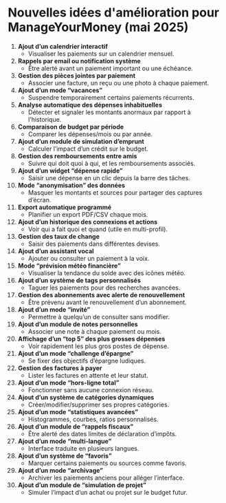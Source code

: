# Nouvelles idées d'amélioration pour ManageYourMoney (mai 2025)

1. **Ajout d’un calendrier interactif**
   - Visualiser les paiements sur un calendrier mensuel.
2. **Rappels par email ou notification système**
   - Être alerté avant un paiement important ou une échéance.
3. **Gestion des pièces jointes par paiement**
   - Associer une facture, un reçu ou une photo à chaque paiement.
4. **Ajout d’un mode “vacances”**
   - Suspendre temporairement certains paiements récurrents.
5. **Analyse automatique des dépenses inhabituelles**
   - Détecter et signaler les montants anormaux par rapport à l’historique.
6. **Comparaison de budget par période**
   - Comparer les dépenses/mois ou par année.
7. **Ajout d’un module de simulation d’emprunt**
   - Calculer l’impact d’un crédit sur le budget.
8. **Gestion des remboursements entre amis**
   - Suivre qui doit quoi à qui, et les remboursements associés.
9. **Ajout d’un widget “dépense rapide”**
   - Saisir une dépense en un clic depuis la barre des tâches.
10. **Mode “anonymisation” des données**
    - Masquer les montants et sources pour partager des captures d’écran.
11. **Export automatique programmé**
    - Planifier un export PDF/CSV chaque mois.
12. **Ajout d’un historique des connexions et actions**
    - Voir qui a fait quoi et quand (utile en multi-profil).
13. **Gestion des taux de change**
    - Saisir des paiements dans différentes devises.
14. **Ajout d’un assistant vocal**
    - Ajouter ou consulter un paiement à la voix.
15. **Mode “prévision météo financière”**
    - Visualiser la tendance du solde avec des icônes météo.
16. **Ajout d’un système de tags personnalisés**
    - Taguer les paiements pour des recherches avancées.
17. **Gestion des abonnements avec alerte de renouvellement**
    - Être prévenu avant le renouvellement d’un abonnement.
18. **Ajout d’un mode “invité”**
    - Permettre à quelqu’un de consulter sans modifier.
19. **Ajout d’un module de notes personnelles**
    - Associer une note à chaque paiement ou mois.
20. **Affichage d’un “top 5” des plus grosses dépenses**
    - Voir rapidement les plus gros postes de dépense.
21. **Ajout d’un mode “challenge d’épargne”**
    - Se fixer des objectifs d’épargne ludiques.
22. **Gestion des factures à payer**
    - Lister les factures en attente et leur statut.
23. **Ajout d’un mode “hors-ligne total”**
    - Fonctionner sans aucune connexion réseau.
24. **Ajout d’un système de catégories dynamiques**
    - Créer/modifier/supprimer ses propres catégories.
25. **Ajout d’un mode “statistiques avancées”**
    - Histogrammes, courbes, ratios personnalisés.
26. **Ajout d’un module de “rappels fiscaux”**
    - Être alerté des dates limites de déclaration d’impôts.
27. **Ajout d’un mode “multi-langue”**
    - Interface traduite en plusieurs langues.
28. **Ajout d’un système de “favoris”**
    - Marquer certains paiements ou sources comme favoris.
29. **Ajout d’un mode “archivage”**
    - Archiver les paiements anciens pour alléger l’interface.
30. **Ajout d’un module de “simulation de projet”**
    - Simuler l’impact d’un achat ou projet sur le budget futur.
